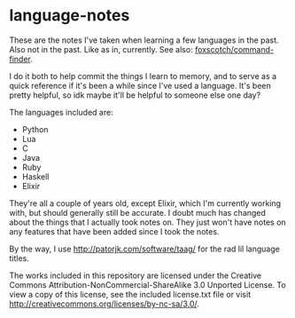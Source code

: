 # language-notes

These are the notes I've taken when learning a few languages in the past. Also
not in the past. Like as in, currently. See also:
[foxscotch/command-finder](https://github.com/foxscotch/command-finder).

I do it both to help commit the things I learn to memory, and to serve as a
quick reference if it's been a while since I've used a language. It's been
pretty helpful, so idk maybe it'll be helpful to someone else one day?

The languages included are:

- Python
- Lua
- C
- Java
- Ruby
- Haskell
- Elixir

They're all a couple of years old, except Elixir, which I'm currently working
with, but should generally still be accurate. I doubt much has changed about the
things that I actually took notes on. They just won't have notes on any features
that have been added since I took the notes.

By the way, I use http://patorjk.com/software/taag/ for the rad lil language
titles.

The works included in this repository are licensed under the Creative Commons
Attribution-NonCommercial-ShareAlike 3.0 Unported License. To view a copy of
this license, see the included license.txt file or visit
http://creativecommons.org/licenses/by-nc-sa/3.0/.
